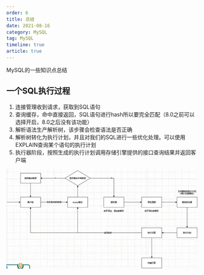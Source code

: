 ```yaml
---
order: 6
title: 总结
date: 2021-08-16
category: MySQL
tag: MySQL
timeline: true
article: true
---
```


MySQL的一些知识点总结

## 一个SQL执行过程

1. 连接管理收到请求，获取到SQL语句
2. 查询缓存，命中直接返回，SQL语句进行hash所以要完全匹配（8.0之前可以选择开启，8.0之后没有该功能）
3. 解析语法生产解析树，该步骤会检查语法是否正确
4. 解析树转化为执行计划，并且对我们的SQL进行一些优化处理。可以使用EXPLAIN查询某个语句的执行计划
5. 执行器阶段，按照生成的执行计划调用存储引擎提供的接口查询结果并返回客户端

![](https://raw.githubusercontent.com/du-mozzie/PicGo/master/images/1717902009574.jpg)